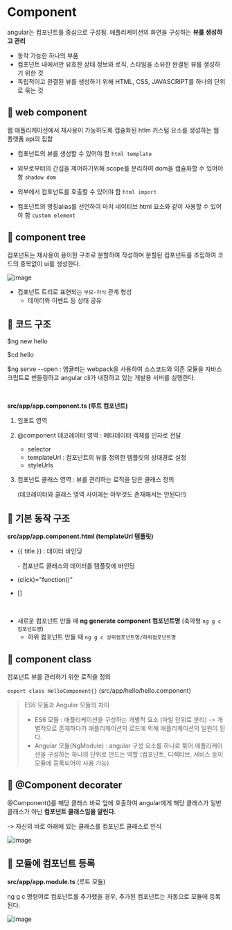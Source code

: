 # Component

angular는 컴포넌트를 중심으로 구성됨. 애플리케이션의 화면을 구성하는 **뷰를 생성하고 관리**

- 동작 가능한 하나의 부품
- 컴포넌트 내에서만 유효한 상태 정보와 로직, 스타일을 소유한 완결된 뷰를 생성하기 위한 것
- 독립적이고 완결된 뷰를 생성하기 위해 HTML, CSS, JAVASCRIPT를 하나의 단위로 묶는 것



## :green_apple: web component

웹 애플리케이션에서 재사용이 가능하도록 캡슐화된 htlm 커스텀 요소를 생성하는 웹 플랫폼 api의 집합

- 컴포넌트의 뷰를 생성할 수 있어야 함 `html template`

- 외부로부터의 간섭을 제어하기위해 scope를 분리하여 dom을 캡슐화할 수 있어야 함 `shadow dom`
- 외부에서 컴포넌트를 호출할 수 있어야 함 `html import`
- 컴포넌트의 명칭alias를 선언하여 마치 네이티브 html 요소와 같이 사용할 수 있어야 함 `custom element`



## :green_apple: ​component tree

컴포넌트는 재사용이 용이한 구조로 분할하여 작성하며 분할된 컴포넌트를 조립하여 코드의 중복없이 ui를 생성한다. 

![image](https://user-images.githubusercontent.com/44856614/104283105-64cee980-54f3-11eb-8e64-2999f3300e86.png)

- 컴포넌트 트리로 표현되는 `부모-자식` 관계 형성
  - 데이터와 이벤트 등 상태 공유



## :green_apple: 코드 구조

$ng new hello

$cd hello

$ng serve --open : 앵귤러는 webpack을 사용하여 소스코드와 의존 모듈을 자바스크립트로 번들링하고 angular cli가 내장하고 있는 개발용 서버를 실행한다. 

<br/>

**src/app/app.component.ts (루트 컴포넌트)**

1. 임포트 영역

2. @component 데코레이터 영역 : 메타데이터 객체를 인자로 전달

   - selector
   - templateUrl  : 컴포넌트의 뷰를 정의한 템플릿의 상대경로 설정
   - styleUrls

3. 컴포넌트 클래스 영역 : 뷰를 관리하는 로직을 담은 클래스 정의

   (데코레이터와 클래스 영역 사이에는 아무것도 존재해서는 안된다!!)



## :green_apple: 기본 동작 구조

**src/app/app.component.html (templateUrl 템플릿)**

- {{ title }}  : 데이터 바인딩

  \- 컴포넌트 클래스의 데이터를 템플릿에 바인딩

- (click)="function()"

- []

<br/>

- 새로운 컴포넌트 만들 때 
  **ng generate component 컴포넌트명**  (축약형 `ng g c 컴포넌트명`)
  - 하위 컴포넌트 만들 때
    `ng g c 상위컴포넌트명/하위컴포넌트명`



## :green_apple: component class

컴포넌트 뷰를 관리하기 위한 로직을 정의 

`export class HelloComponent{}`	(src/app/hello/hello.component)

> ES6 모듈과 Angular 모듈의 차이
>
> - ES6 모듈 : 애플리케이션을 구성하는 개별적 요소 (파일 단위로 분리) -> 개별적으로 존재하다가 애플리케이션의 로드에 의해 애플리케이션의 일원이 된다. 
> - Angular 모듈(NgModule) : angular 구성 요소를 하나로 묶어 애플리케이션을 구성하는 하나의 단위로 만드는 역할 (컴포넌트, 디렉티브, 서비스 등이 모듈에 등록되어야 사용 가능)



## :green_apple: @Component decorater

@Component()를 해당 클래스 바로 앞에 호출하여 angular에게 해당 클래스가 일반 클래스가 아닌 **컴포넌트 클래스임을 알린다.** 

-> 자신의 바로 아래에 있는 클래스를 컴포넌트 클래스로 인식

![image](https://user-images.githubusercontent.com/44856614/104284945-36064280-54f6-11eb-9cff-40a05050dc58.png)



## :green_apple: 모듈에 컴포넌트 등록

**src/app/app.module.ts** (루트 모듈)

ng g c 명령어로 컴포넌트를 추가했을 경우, 추가된 컴포넌트는 자동으로 모듈에 등록된다. 

![image](https://user-images.githubusercontent.com/44856614/104285344-d8262a80-54f6-11eb-98a4-99911eeecaff.png)